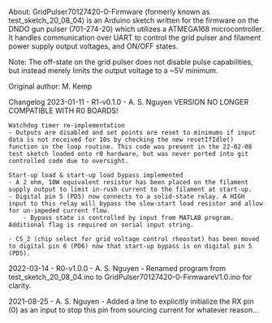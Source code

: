 About: GridPulser70127420-0-Firmware (formerly known as test_sketch_20_08_04) is an Arduino sketch written for the firmware on the DNDO gun pulser (701-274-20) which utilizes a ATMEGA168 microcontroller. It handles communication over UART to control the grid pulser and filament power supply output voltages, and ON/OFF states. 

Note: The off-state on the grid pulser does not disable pulse capabilities, but instead merely limits the output voltage to a ~5V minimum.

Original author: M. Kemp

Changelog 
2023-01-11 - R1-v0.1.0 - A. S. Nguyen
	VERSION NO LONGER COMPATIBLE WITH R0 BOARDS!

	Watchdog timer re-implementation
	- Outputs are disabled and set points are reset to minimums if input data is not received for 10s by checking the new resetIfIdle() function in the loop routine. This code was present in the 22-02-08 test sketch loaded onto r0 hardware, but was never ported into git controlled code due to oversight.

	Start-up load & start-up load bypass implemented 
	- A 2 ohm, 10W equivalent resistor has been placed on the filament supply output to limit in-rush current to the filament at start-up. 
	- Digital pin 5 (PD5) now connects to a solid-state relay. A HIGH input to this relay will bypass the slow-start load resistor and allow for un-impeded current flow.
		- Bypass state is controlled by input from MATLAB program. Additional flag is required on serial input string.

	- CS_2 (chip select for grid voltage control rheostat) has been moved to digital pin 6 (PD6) now that start-up bypass is on digital pin 5 (PD5).

2022-03-14 - R0-v1.0.0 - A. S. Nguyen
	- Renamed program from test_sketch_20_08_04.ino to GridPulser70127420-0-FirmwareV1.0.ino for clarity.

2021-08-25 - A. S. Nguyen
	- Added a line to explicitly initialize the RX pin (0) as an input to stop this pin from sourcing current for whatever reason... 
